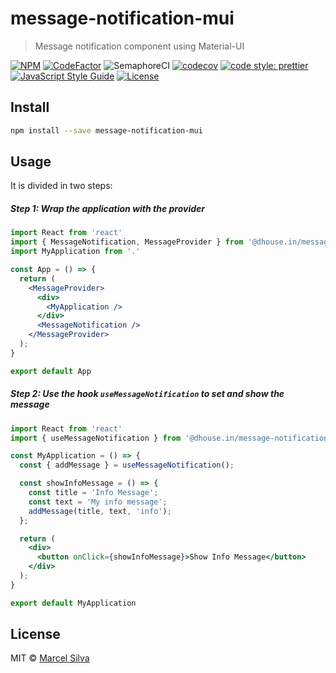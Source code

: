 # message-notification-mui

> Message notification component using Material-UI

[![NPM](https://img.shields.io/npm/v/@dhouse.in/message-notification-mui)](https://www.npmjs.com/package/@dhouse.in/message-notification-mui)
[![CodeFactor](https://www.codefactor.io/repository/github/silvamarcel/messagenotificationmui/badge?style=flat)](https://www.codefactor.io/repository/github/silvamarcel/messagenotificationmui)
![SemaphoreCI](https://libs.semaphoreci.com/badges/MessageNotificationMUI.svg)
[![codecov](https://codecov.io/gh/silvamarcel/MessageNotificationMUI/branch/master/graph/badge.svg)](https://codecov.io/gh/silvamarcel/MessageNotificationMUI)
[![code style: prettier](https://img.shields.io/badge/code_style-prettier-ff69b4.svg?style=flat)](https://github.com/prettier/prettier)
[![JavaScript Style Guide](https://img.shields.io/badge/code_style-standard-brightgreen)](https://standardjs.com)
[![License](https://img.shields.io/github/license/silvamarcel/MessageNotificationMUI)](https://github.com/silvamarcel/MessageNotificationMUI/blob/master/LICENSE)


## Install
```bash
npm install --save message-notification-mui
```

## Usage
It is divided in two steps:

##### Step 1: Wrap the application with the provider
```jsx
import React from 'react'
import { MessageNotification, MessageProvider } from '@dhouse.in/message-notification-mui'
import MyApplication from '.'

const App = () => {
  return (
    <MessageProvider>
      <div>
        <MyApplication />
      </div>
      <MessageNotification />
    </MessageProvider>
  );
}

export default App
```

##### Step 2: Use the hook `useMessageNotification` to set and show the message
```jsx
import React from 'react'
import { useMessageNotification } from '@dhouse.in/message-notification-mui'

const MyApplication = () => {
  const { addMessage } = useMessageNotification();

  const showInfoMessage = () => {
    const title = 'Info Message';
    const text = 'My info message';
    addMessage(title, text, 'info');
  };

  return (
    <div>
      <button onClick={showInfoMessage}>Show Info Message</button>
    </div>
  );
}

export default MyApplication
```

## License

MIT © [Marcel Silva](https://github.com/silvamarcel)
